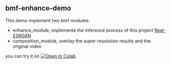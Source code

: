 ## bmf-enhance-demo

This demo implement two bmf modules:

* enhance_module, implemente the inference process of this project [Real-ESRGAN](https://github.com/xinntao/Real-ESRGAN)
* composition_module, overlay the super-resolution results and the original video


you can try it on [![Open In Colab](https://colab.research.google.com/assets/colab-badge.svg)](https://colab.research.google.com/github/BabitMF/bmf/blob/master/bmf/example/video_enhance_demo/bmf-enhance-demo.ipynb).



